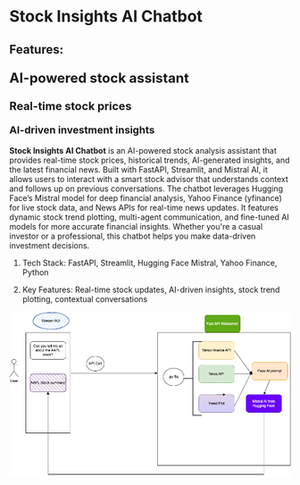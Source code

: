 # Stock Insights AI Chatbot
## Features:
<p style="font-size:24px"><b>AI-powered stock assistant</b></p>
<p style="font-size:20px"> <b>Real-time stock prices</b></p>
<p style="font-size:18px"> <b>AI-driven investment insights</b></p>

**Stock Insights AI Chatbot** is an AI-powered stock analysis assistant that provides real-time stock prices, historical trends, AI-generated insights, and the latest financial news. Built with FastAPI, Streamlit, and Mistral AI, it allows users to interact with a smart stock advisor that understands context and follows up on previous conversations. The chatbot leverages Hugging Face’s Mistral model for deep financial analysis, Yahoo Finance (yfinance) for live stock data, and News APIs for real-time news updates. It features dynamic stock trend plotting, multi-agent communication, and fine-tuned AI models for more accurate financial insights. Whether you're a casual investor or a professional, this chatbot helps you make data-driven investment decisions. 


1) Tech Stack: FastAPI, Streamlit, Hugging Face Mistral, Yahoo Finance, Python


2) Key Features: Real-time stock updates, AI-driven insights, stock trend plotting, contextual conversations


![Descriptive Alt Text](stock-agent-api.png)
